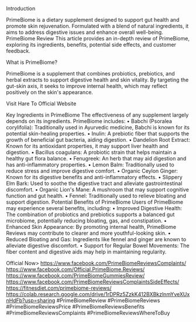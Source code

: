 Introduction

PrimeBiome is a dietary supplement designed to support gut health and promote skin rejuvenation. Formulated with a blend of natural ingredients, it aims to address digestive issues and enhance overall well-being. PrimeBiome Review This article provides an in-depth review of PrimeBiome, exploring its ingredients, benefits, potential side effects, and customer feedback.

What is PrimeBiome?

PrimeBiome is a supplement that combines probiotics, prebiotics, and herbal extracts to support digestive health and skin vitality. By targeting the gut-skin axis, it seeks to improve internal health, which may reflect positively on the skin's appearance.

Visit Hare To Official Website

Key Ingredients in PrimeBiome
The effectiveness of any supplement largely depends on its ingredients. PrimeBiome includes:
•	Babchi (Psoralea corylifolia): Traditionally used in Ayurvedic medicine, Babchi is known for its potential skin-healing properties.
•	Inulin: A prebiotic fiber that supports the growth of beneficial gut bacteria, aiding digestion.
•	Dandelion Root Extract: Known for its antioxidant properties, it may support liver health and digestion.
•	Bacillus coagulans: A probiotic strain that helps maintain a healthy gut flora balance.
•	Fenugreek: An herb that may aid digestion and has anti-inflammatory properties.
•	Lemon Balm: Traditionally used to reduce stress and improve digestive comfort.
•	Organic Ceylon Ginger: Known for its digestive benefits and anti-inflammatory effects.
•	Slippery Elm Bark: Used to soothe the digestive tract and alleviate gastrointestinal discomfort.
•	Organic Lion's Mane: A mushroom that may support cognitive function and gut health.
•	Fennel: Traditionally used to relieve bloating and support digestion.
Potential Benefits of PrimeBiome
Users of PrimeBiome may experience several benefits, including:
•	Improved Digestive Health: The combination of probiotics and prebiotics supports a balanced gut microbiome, potentially reducing bloating, gas, and constipation.
•	Enhanced Skin Appearance: By promoting internal health, PrimeBiome Reviews may contribute to clearer and more youthful-looking skin.
•	Reduced Bloating and Gas: Ingredients like fennel and ginger are known to alleviate digestive discomfort.
•	Support for Regular Bowel Movements: The fiber content and digestive aids may help in maintaining regularity.

Official Now>
https://www.facebook.com/PrimeBiomeReviewsComplaints/
https://www.facebook.com/Official.PrimeBiome.Reviews/
https://www.facebook.com/PrimeBiomeGummiesReview/
https://www.facebook.com/PrimeBiomeReviewsComplaintsSideEffects/
https://fitnesdiet.com/primebiome-reviews/
https://colab.research.google.com/drive/1rDPRz5ZzkK412BXBkzlnmYveXUxnHdFb?usp=sharing
#PrimeBiomeReview
#PrimeBiomeReviews
#PrimeBiomeReviewsPrice
#PrimeBiomeReviewsBenefits
#PrimeBiomeReviewsComplaints
#PrimeBiomeReviewsWhereToBuy
